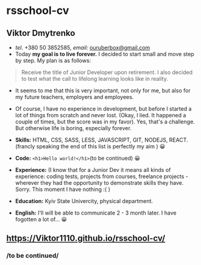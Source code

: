 # rsschool-cv
## Viktor Dmytrenko 
* _tel_. +380 50 3852585, _email:_ ouruberbox@gmail.com
* Today **my goal is to live forever.** I decided to start small and move step by step. My plan is as follows:
> Receive the title of Junior Developer upon retirement.
> I also decided to test what the call to lifelong learning looks like in reality.
* It seems to me that this is very important, not only for me, but also for my future teachers, employers and employees.
 
* Of course, I have no experience in development, but before I started a lot of things from scratch and never lost. (Okay, I lied. It happened a couple of times, but the score was in my 
favor). Yes, that's a challenge. But otherwise life is boring, especially forever.
* **Skills:**  HTML, CSS, SASS, LESS, JAVASCRIPT, GIT, NODEJS, REACT. (francly speaking the end of this list is perfectly my aim )  :grinning:
* **Code:** ```<h1>Hello world!</h1>```(to be continued) :grinning:
* **Experience:** (I know that for a Junior Dev it means all kinds of experience: coding tests, projects from courses,
freelance projects - wherever they had the opportunity to demonstrate skills they have. Sorry. This moment I have nothing :( )
* **Education:** Kyiv State Univercity, physical department.
* **English:** I'll will be able to communicate 2 - 3 month later. 
I have fogotten a lot of... :grinning:
## https://Viktor1110.github.io/rsschool-cv/
### /to be continued/




